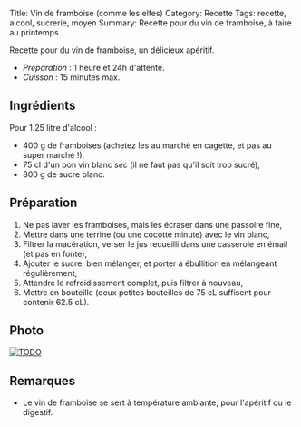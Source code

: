 Title: Vin de framboise (comme les elfes)
Category: Recette
Tags: recette, alcool, sucrerie, moyen
Summary: Recette pour du vin de framboise, à faire au printemps

Recette pour du vin de framboise, un délicieux apéritif.

- *Préparation* : 1 heure et 24h d'attente.
- *Cuisson* : 15 minutes max.

## Ingrédients
Pour 1.25 litre d'alcool :

- 400 g de framboises (achetez les au marché en cagette, et pas au super marché !),
- 75 cl d'un bon vin blanc *sec* (il ne faut pas qu'il soit trop sucré),
- 800 g de sucre blanc.

## Préparation
1. Ne pas laver les framboises, mais les écraser dans une passoire fine,
2. Mettre dans une terrine (ou une cocotte minute) avec le vin blanc,
3. Filtrer la macération, verser le jus recueilli dans une casserole en émail (et pas en fonte),
4. Ajouter le sucre, bien mélanger, et porter à ébullition en mélangeant régulièrement,
5. Attendre le refroidissement complet, puis filtrer à nouveau,
6. Mettre en bouteille (deux petites bouteilles de 75 cL suffisent pour contenir 62.5 cL).

## Photo
[![TODO]({filename}images/blank.png)](#)

## Remarques
- Le vin de framboise se sert à température ambiante, pour l'apéritif ou le digestif.
